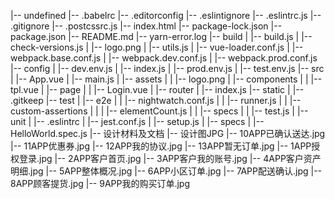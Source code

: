 |-- undefined
    |-- .babelrc
    |-- .editorconfig
    |-- .eslintignore
    |-- .eslintrc.js
    |-- .gitignore
    |-- .postcssrc.js
    |-- index.html
    |-- package-lock.json
    |-- package.json
    |-- README.md
    |-- yarn-error.log
    |-- build
    |   |-- build.js
    |   |-- check-versions.js
    |   |-- logo.png
    |   |-- utils.js
    |   |-- vue-loader.conf.js
    |   |-- webpack.base.conf.js
    |   |-- webpack.dev.conf.js
    |   |-- webpack.prod.conf.js
    |-- config
    |   |-- dev.env.js
    |   |-- index.js
    |   |-- prod.env.js
    |   |-- test.env.js
    |-- src
    |   |-- App.vue
    |   |-- main.js
    |   |-- assets
    |   |   |-- logo.png
    |   |-- components
    |   |   |-- tpl.vue
    |   |-- page
    |   |   |-- Login.vue
    |   |-- router
    |       |-- index.js
    |-- static
    |   |-- .gitkeep
    |-- test
    |   |-- e2e
    |   |   |-- nightwatch.conf.js
    |   |   |-- runner.js
    |   |   |-- custom-assertions
    |   |   |   |-- elementCount.js
    |   |   |-- specs
    |   |       |-- test.js
    |   |-- unit
    |       |-- .eslintrc
    |       |-- jest.conf.js
    |       |-- setup.js
    |       |-- specs
    |           |-- HelloWorld.spec.js
    |-- 设计材料及文档
        |-- 设计图JPG
            |-- 10APP已确认送达.jpg
            |-- 11APP优惠券.jpg
            |-- 12APP我的协议.jpg
            |-- 13APP暂无订单.jpg
            |-- 1APP授权登录.jpg
            |-- 2APP客户首页.jpg
            |-- 3APP客户我的账号.jpg
            |-- 4APP客户资产明细.jpg
            |-- 5APP整体概况.jpg
            |-- 6APP小区订单.jpg
            |-- 7APP配送确认.jpg
            |-- 8APP顾客提货.jpg
            |-- 9APP我的购买订单.jpg
